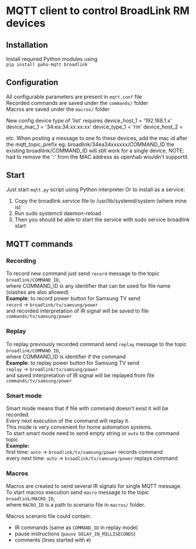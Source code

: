 # MQTT client to control BroadLink RM devices
 
## Installation
Install required Python modules using  
`pip install paho-mqtt broadlink`

## Configuration
All configurable parameters are present in `mqtt.conf` file  
Recorded commands are saved under the `commands/` folder  
Macros are saved under the `macros/` folder

New config device type of 'list'  requires 
device_host_1 = '192.168.1.x'
device_mac_1  = '34:ea:34:xx:xx:xx'
device_type_1 = 'rm'
device_host_2 = 

etc.
When posting a message to one fo these devices, add the mac id after the mqtt_topic_prefix
eg: broadlink/34ea34xxxxxx/COMMAND_ID
the existing broadlilnk/COMMAND_ID will still work for a single device.
NOTE:  had to remove the ':' from the MAC address as openhab wouldn't supportit.


## Start
Just start `mqtt.py` script using Python interpreter
Or to install as a service:
 1. Copy the broadlink.service file to /usr/lib/systemd/system (where mine is)
 2. Run sudo systemctl daemon-reload
 3. Then you should be able to start the service with sudo service broadlink start




## MQTT commands
### Recording
To record new command just send `record` message to the topic `broadlink/COMMAND_ID`,  
where COMMAND_ID is any identifier that can be used for file name (slashes are also allowed)  
**Example**: to record power button for Samsung TV send  
`record` -> `broadlink/tv/samsung/power`  
and recorded interpretation of IR signal will be saved to file `commands/tv/samsung/power`

### Replay
To replay previously recorded command send `replay` message to the topic `broadlink/COMMAND_ID`,  
where COMMAND_ID is identifier if the command  
**Example**: to replay power button for Samsung TV send  
`replay` -> `broadlink/tv/samsung/power`  
and saved interpretation of IR signal will be replayed from file `commands/tv/samsung/power`

### Smart mode
Smart mode means that if file with command doesn't exist it will be recorded.  
Every next execution of the command will replay it.  
This mode is very convenient for home automation systems.  
To start smart mode need to send empty string or `auto` to the command topic   
**Example:**  
first time: `auto` -> `broadlink/tv/samsung/power` records command  
every next time: `auto` -> `broadlink/tv/samsung/power` replays command  

### Macros
Macros are created to send several IR signals for single MQTT message.  
To start macros execution send `macro` message to the topic `broadlink/MACRO_ID`,  
where `MACRO_ID` is a path to scenario file in `macros/` folder.  

Macros scenario file could contain:
 - IR commands (same as `COMMAND_ID` in replay mode)
 - pause instructions (`pause DELAY_IN_MILLISECONDS`)
 - comments (lines started with `#`)
 
